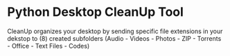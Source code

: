 # Python Desktop CleanUp Tool
CleanUp organizes your desktop by sending specific file extensions in your dekstop to (8) created subfolders
(Audio - Videos - Photos - ZIP - Torrents - Office - Text Files - Codes)
